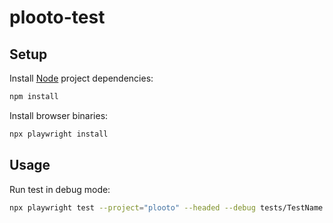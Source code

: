 # plooto-test

## Setup

Install [Node](https://nodejs.org/) project dependencies:

```sh
npm install
```

Install browser binaries:

```sh
npx playwright install
```

## Usage

Run test in debug mode:

```sh
npx playwright test --project="plooto" --headed --debug tests/TestName.js
```
